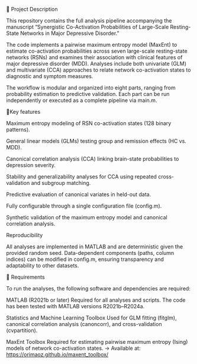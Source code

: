 🧠 Project Description

This repository contains the full analysis pipeline accompanying the manuscript
“Synergistic Co-Activation Probabilities of Large-Scale Resting-State Networks in Major Depressive Disorder.”

The code implements a pairwise maximum entropy model (MaxEnt) to estimate co-activation probabilities across seven large-scale resting-state networks (RSNs) and examines their association with clinical features of major depressive disorder (MDD). Analyses include both univariate (GLM) and multivariate (CCA) approaches to relate network co-activation states to diagnostic and symptom measures.

The workflow is modular and organized into eight parts, ranging from probability estimation to predictive validation. Each part can be run independently or executed as a complete pipeline via main.m.

🧩Key features

Maximum entropy modeling of RSN co-activation states (128 binary patterns).

General linear models (GLMs) testing group and remission effects (HC vs. MDD).

Canonical correlation analysis (CCA) linking brain-state probabilities to depression severity.

Stability and generalizability analyses for CCA using repeated cross-validation and subgroup matching.

Predictive evaluation of canonical variates in held-out data.

Fully configurable through a single configuration file (config.m).

Synthetic validation of the maximum entropy model and canonical correlation analysis.

Reproducibility

All analyses are implemented in MATLAB and are deterministic given the provided random seed. Data-dependent components (paths, column indices) can be modified in config.m, ensuring transparency and adaptability to other datasets.

🧩 Requirements

To run the analyses, the following software and dependencies are required:

MATLAB (R2021b or later)
Required for all analyses and scripts. The code has been tested with MATLAB versions R2021b–R2024a.

Statistics and Machine Learning Toolbox
Used for GLM fitting (fitglm), canonical correlation analysis (canoncorr), and cross-validation (cvpartition).

MaxEnt Toolbox
Required for estimating pairwise maximum entropy (Ising) models of network co-activation states.
→ Available at: https://orimaoz.github.io/maxent_toolbox/
